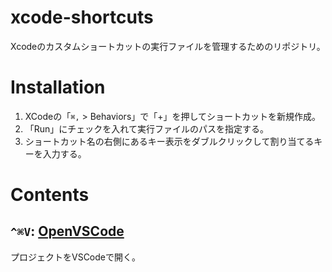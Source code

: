 # xcode-shortcuts
Xcodeのカスタムショートカットの実行ファイルを管理するためのリポジトリ。

# Installation
1. XCodeの「`⌘,` > Behaviors」で「+」を押してショートカットを新規作成。
1. 「Run」にチェックを入れて実行ファイルのパスを指定する。
1. ショートカット名の右側にあるキー表示をダブルクリックして割り当てるキーを入力する。

# Contents
## `^⌘V`: [OpenVSCode](./open_vscode.sh)
プロジェクトをVSCodeで開く。
